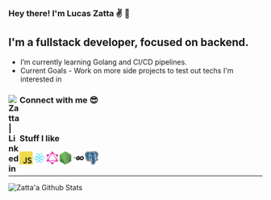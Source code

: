 ### Hey there! I'm Lucas Zatta ✌️ 🍃

## I'm a fullstack developer, focused on backend.
- I’m currently learning Golang and CI/CD pipelines.
- Current Goals - Work on more side projects to test out techs I'm interested in

### Connect with me 😎 [<img align="left" alt="Zatta | Linkedin" width="22px" src="https://cdn.jsdelivr.net/npm/simple-icons@v3/icons/linkedin.svg" />][linkedin]



<br />

### Stuff I like

<img align="left" alt="JavaScript" width="26px" src="https://raw.githubusercontent.com/github/explore/80688e429a7d4ef2fca1e82350fe8e3517d3494d/topics/javascript/javascript.png" />
<img align="left" alt="React" width="26px" src="https://raw.githubusercontent.com/github/explore/80688e429a7d4ef2fca1e82350fe8e3517d3494d/topics/react/react.png" />
<img align="left" alt="GraphQL" width="26px" src="https://raw.githubusercontent.com/github/explore/80688e429a7d4ef2fca1e82350fe8e3517d3494d/topics/graphql/graphql.png" />
<img align="left" alt="Node.js" width="26px" src="https://raw.githubusercontent.com/github/explore/80688e429a7d4ef2fca1e82350fe8e3517d3494d/topics/nodejs/nodejs.png" />
<img align="left" alt="Go" width="26px" src="https://raw.githubusercontent.com/github/explore/80688e429a7d4ef2fca1e82350fe8e3517d3494d/topics/go/go.png" />
<img align="left" alt="Postgres" width="26px" src="https://raw.githubusercontent.com/github/explore/80688e429a7d4ef2fca1e82350fe8e3517d3494d/topics/postgresql/postgresql.png" />

<br />
<br />

---
<img align="left" alt="Zatta'a Github Stats" src="https://github-readme-stats.vercel.app/api?username=LucasZatta&show_icons=true&hide_border=true" />

[linkedin]: https://www.linkedin.com/in/lucaszatta/